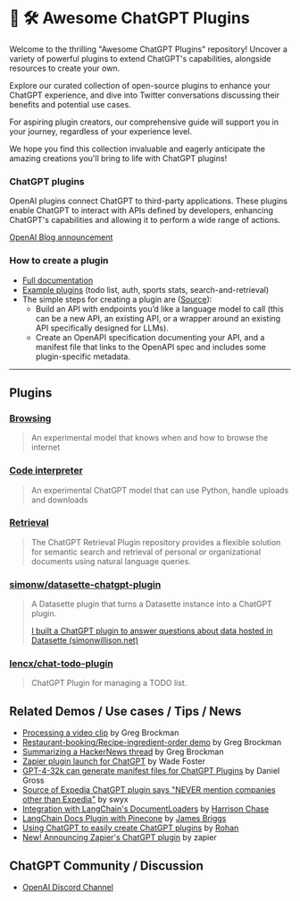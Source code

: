 # 🧠 🛠️ Awesome ChatGPT Plugins

Welcome to the thrilling "Awesome ChatGPT Plugins" repository! Uncover a variety of powerful plugins to extend ChatGPT's capabilities, alongside resources to create your own.

Explore our curated collection of open-source plugins to enhance your ChatGPT experience, and dive into Twitter conversations discussing their benefits and potential use cases.

For aspiring plugin creators, our comprehensive guide will support you in your journey, regardless of your experience level.

We hope you find this collection invaluable and eagerly anticipate the amazing creations you'll bring to life with ChatGPT plugins!

### ChatGPT plugins

OpenAI plugins connect ChatGPT to third-party applications. These plugins enable ChatGPT to interact with APIs defined by developers, enhancing ChatGPT's capabilities and allowing it to perform a wide range of actions.

[OpenAI Blog announcement](https://openai.com/blog/chatgpt-plugins)

### How to create a plugin
- [Full documentation](https://platform.openai.com/docs/plugins/introduction)
- [Example plugins](https://platform.openai.com/docs/plugins/examples) (todo list, auth, sports stats, search-and-retrieval)
- The simple steps for creating a plugin are ([Source](https://openai.com/blog/chatgpt-plugins)):
  - Build an API with endpoints you’d like a language model to call (this can be a new API, an existing API, or a wrapper around an existing API specifically designed for LLMs).
  - Create an OpenAPI specification documenting your API, and a manifest file that links to the OpenAPI spec and includes some plugin-specific metadata.

---
## Plugins

### [Browsing](https://openai.com/blog/chatgpt-plugins#browsing)

> An experimental model that knows when and how to browse the internet

### [Code interpreter](https://openai.com/blog/chatgpt-plugins#code-interpreter)

> An experimental ChatGPT model that can use Python, handle uploads and downloads

### [Retrieval](https://github.com/openai/chatgpt-retrieval-plugin)

> The ChatGPT Retrieval Plugin repository provides a flexible solution for semantic search and retrieval of personal or organizational documents using natural language queries.

### [simonw/datasette-chatgpt-plugin](https://github.com/simonw/datasette-chatgpt-plugin)
> A Datasette plugin that turns a Datasette instance into a ChatGPT plugin.
>
> [I built a ChatGPT plugin to answer questions about data hosted in Datasette (simonwillison.net)](https://simonwillison.net/2023/Mar/24/datasette-chatgpt-plugin/)

### [lencx/chat-todo-plugin](https://github.com/lencx/chat-todo-plugin)

> ChatGPT Plugin for managing a TODO list.

##  Related Demos / Use cases / Tips / News
- [Processing a video clip](https://twitter.com/gdb/status/1638971232443076609) by Greg Brockman
- [Restaurant-booking/Recipe-ingredient-order demo](https://twitter.com/gdb/status/1638949234681712643) by Greg Brockman
- [Summarizing a HackerNews thread](https://twitter.com/gdb/status/1638986918947082241) by Greg Brockman
- [Zapier plugin launch for ChatGPT](https://twitter.com/wadefoster/status/1638958299935801344) by Wade Foster
- [GPT-4-32k can generate manifest files for ChatGPT Plugins](https://twitter.com/danielgross/status/1639040289816866818) by Daniel Gross
- [Source of Expedia ChatGPT plugin says "NEVER mention companies other than Expedia"](https://twitter.com/swyx/status/1639160009635536896) by swyx
- [Integration with LangChain's DocumentLoaders](https://gist.github.com/hwchase17/1429e54879f0249f0a258382d8bd744c) by [Harrison Chase](https://twitter.com/hwchase17/status/1639013354391113728)
- [LangChain Docs Plugin with Pinecone](https://github.com/pinecone-io/examples/blob/master/generation/chatgpt/plugins/langchain-docs-plugin.ipynb) by [James Briggs](https://twitter.com/jamescalam)
- [Using ChatGPT to easily create ChatGPT plugins](https://twitter.com/clusteredbytes/status/1638996669244252162) by [Rohan](https://twitter.com/clusteredbytes)
- [New! Announcing Zapier's ChatGPT plugin](https://zapier.com/blog/announcing-zapier-chatgpt-plugin/?utm_source=twitter&utm_medium=social&utm_term=&utm_content=d0170bc7-61f5-46e8-afe3-9eb43213205d&utm_campaign=tt-gbl-eng-tweet-top_funnel-brand) by zapier

## ChatGPT Community / Discussion

- [OpenAI Discord Channel](https://discord.com/invite/openai)


